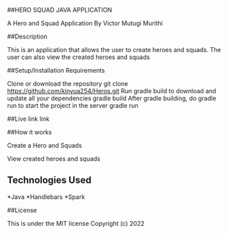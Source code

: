 ##HERO SQUAD JAVA APPLICATION

A Hero and Squad Application
By Victor Mutugi Murithi

##Description

This is an application that allows the user to create heroes and squads. The user can also view the created heroes and squads

##Setup/Installation Requirements

Clone or download the repository
git clone https://github.com/kinyua254/Heros.git
Run gradle build to download and update all your dependencies
gradle build
After gradle building, do gradle run to start the project in the server
gradle run

##Live link link


##How it works

Create a Hero and Squads

View created heroes and squads

## Technologies Used

*Java
*Handlebars
*Spark

##License

This is under the MIT license Copyright (c) 2022